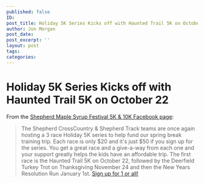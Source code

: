 ```yaml
---
published: false
ID: 
post_title: Holiday 5K Series Kicks off with Haunted Trail 5K on October 22
author: Jon Morgan
post_date: 
post_excerpt: ''
layout: post
tags: 
categories: 
---
```


# Holiday 5K Series Kicks off with Haunted Trail 5K on October 22

From the [Shepherd Maple Syrup Festival 5K & 10K Facebook page](http://www.shepherdhistory.org/business-directory/):

> The Shepherd CrossCountry & Shepherd Track teams are once again hosting a 3 race Holiday 5K series to help fund our spring break training trip. Each race is only $20 and it's just $50 if you sign up for the series. You get a great race and a give-a-way from each one and your support greatly helps the kids have an affordable trip. 
The first race is the Haunted Trail 5K on October 22, followed by the Deerfield Turkey Trot on Thanksgiving November 24 and then the New Years Resolution Run January 1st. [Sign up for 1 or all!](https://runsignup.com/Race/MI/Shepherd/ShepherdHolidayRaceSeries)





